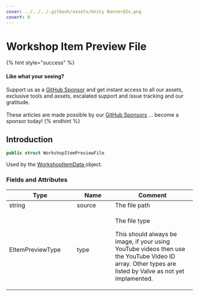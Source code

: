 ```yaml
---
cover: ../../../.gitbook/assets/Unity Banner@2x.png
coverY: 0
---
```


# Workshop Item Preview File

{% hint style="success" %}
#### Like what your seeing?

Support us as a [GitHub Sponsor](../../../become-a-sponsor/) and get instant access to all our assets, exclusive tools and assets, escalated support and issue tracking and our gratitude.\
\
These articles are made possible by our [GitHub Sponsors](../../../become-a-sponsor/) ... become a sponsor today!
{% endhint %}

## Introduction

```csharp
public struct WorkshopItemPreviewFile
```

Used by the [WorkshopItemData ](../data-layer/workshop-item-data.md)object.

### Fields and Attributes

<table><thead><tr><th width="214.47090837902758">Type</th><th width="150">Name</th><th width="375.82373346952215">Comment</th></tr></thead><tbody><tr><td>string</td><td>source</td><td>The file path</td></tr><tr><td>EItemPreviewType</td><td>type</td><td><p>The file type</p><p>This should always be image, if your using YouTube videos then use the YouTube Video ID array. Other types are listed by Valve as not yet implamented.</p></td></tr></tbody></table>

